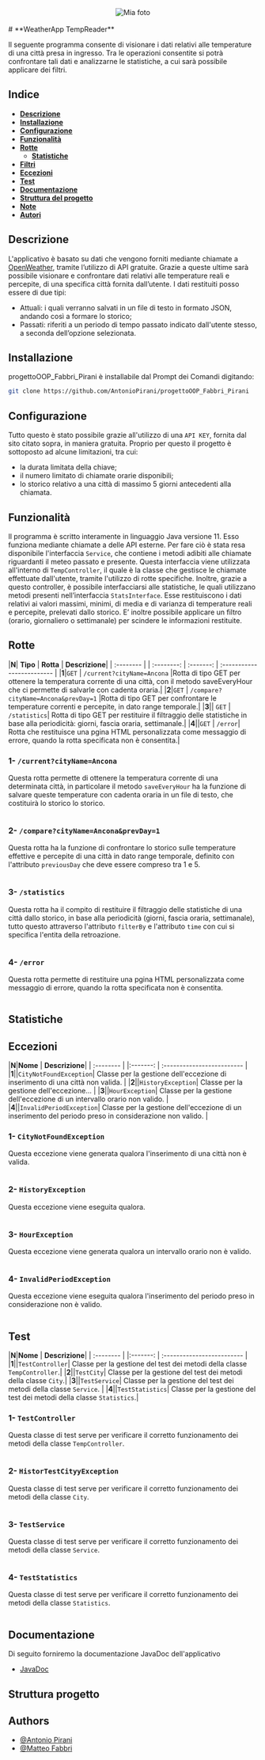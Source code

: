 
<div style="text-align: center">
  <img src="https://github.com/AntonioPirani/progettoOOP_Fabbri_Pirani/tree/main/WeatherApp/src/main/resources/static" alt="Mia foto">
</div>
<br>
#   **WeatherApp TempReader**

Il seguente programma consente di visionare i dati relativi alle temperature di una città presa in ingresso. Tra le operazioni consentite si potrà confrontare tali dati e analizzarne le statistiche, a cui sarà possibile applicare dei filtri.

## **Indice**
- **[Descrizione](https://linktodocumentation)**
- **[Installazione](https://linktodocumentation)**
- **[Configurazione](https://linktodocumentation)**
- **[Funzionalità](https://linktodocumentation)**
- **[Rotte](https://linktodocumentation)**
    - **[Statistiche](https://linktodocumentation)**
- **[Filtri](https://linktodocumentation)**
- **[Eccezioni](https://linktodocumentation)**
- **[Test](https://linktodocumentation)**
- **[Documentazione](https://linktodocumentation)**
- **[Struttura del progetto](https://linktodocumentation)**
- **[Note](https://linktodocumentation)**
- **[Autori](https://linktodocumentation)**

## **Descrizione**

L'applicativo è basato su dati che vengono forniti mediante chiamate a [OpenWeather](https://openweathermap.org/), tramite l’utilizzo di API gratuite. Grazie a queste ultime sarà possibile visionare e confrontare dati relativi alle temperature reali e percepite, di una specifica città fornita dall’utente. I dati restituiti posso essere di due tipi:
- Attuali: i quali verranno salvati in un file di testo in formato JSON, andando così a formare lo storico;
- Passati: riferiti a un periodo di tempo passato indicato dall'utente stesso, a seconda dell’opzione selezionata.

## **Installazione**

progettoOOP_Fabbri_Pirani è installabile dal Prompt dei Comandi digitando:

```bash
git clone https://github.com/AntonioPirani/progettoOOP_Fabbri_Pirani
```

## **Configurazione**

 Tutto questo è stato possibile grazie all'utilizzo di una `API KEY`, fornita dal sito citato sopra, in maniera gratuita. Proprio per questo il progetto è sottoposto ad alcune limitazioni, tra cui:
- la durata limitata della chiave;
- il numero limitato di chiamate orarie disponibili;
- lo storico relativo a una città di massimo 5 giorni antecedenti alla chiamata.

## **Funzionalità**

Il programma è scritto interamente in linguaggio Java versione 11. Esso funziona mediante chiamate a delle API esterne. Per fare ciò è stata resa disponibile l'interfaccia `Service`, che contiene i metodi adibiti alle chiamate riguardanti il meteo passato e presente. Questa interfaccia viene utilizzata all'interno di `TempController`, il quale è la classe che gestisce le chiamate effettuate dall'utente, tramite l'utilizzo di rotte specifiche. Inoltre, grazie a questo controller, è possibile interfacciarsi alle statistiche, le quali utilizzano metodi presenti nell’interfaccia `StatsInterface`. Esse restituiscono i dati relativi ai valori massimi, minimi, di media e di varianza di temperature reali e percepite, prelevati dallo storico. E’ inoltre possibile applicare un filtro (orario, giornaliero o settimanale) per scindere le informazioni restituite.

## **Rotte**

|**N**| **Tipo** | **Rotta**     | **Descrizione**|
| :-------- | | :--------: | :-------: | :------------------------- |
|**1**|`GET` | `/current?cityName=Ancona` |Rotta di tipo GET per ottenere la temperatura corrente di una città, con il metodo saveEveryHour che ci permette di salvarle con cadenta oraria.|
|**2**|`GET` | `/compare?cityName=Ancona&prevDay=1` |Rotta di tipo GET per confrontare le temperature correnti e percepite, in dato range temporale.|
|**3**|| `GET` | `/statistics`| Rotta di tipo GET per restituire il filtraggio delle statistiche in base alla periodicità: giorni, fascia oraria, settimanale.|
|**4**||`GET` | `/error`| Rotta che restituisce una pgina HTML personalizzata come messaggio di errore, quando la rotta specificata non è consentita.|

### **1-** `/current?cityName=Ancona`
Questa rotta permette di ottenere la temperatura corrente di una determinata città, in particolare il metodo `saveEveryHour` ha la funzione di salvare queste temperature con cadenta oraria in un file di testo, che costituirà lo storico lo storico.
```bash
```

### **2-** `/compare?cityName=Ancona&prevDay=1`
Questa rotta ha la funzione di confrontare lo storico sulle temperature effettive e percepite di una città in dato range temporale, definito con l'attributo `previousDay` che deve essere compreso tra 1 e 5.
```bash
```

### **3-** `/statistics`
Questa rotta ha il compito di restituire il filtraggio delle statistiche di una città dallo storico, in base alla periodicità (giorni, fascia oraria, settimanale), tutto questo attraverso l'attributo `filterBy` e l'attributo `time` con cui si specifica l'entita della retroazione.
```bash
```

### **4-** `/error`
Questa rotta permette di restituire una pgina HTML personalizzata come messaggio di errore, quando la rotta specificata non è consentita.
```bash
```

## **Statistiche**

## **Eccezioni**

|**N**|**Nome**     | **Descrizione**|
| :-------- | |:-------: | :------------------------- |
|**1**||`CityNotFoundException`| Classe per la gestione dell'eccezione di inserimento di una città non valida. |
|**2**||`HistoryException`| Classe per la gestione dell'eccezione... |
|**3**||`HourException`| Classe per la gestione dell'eccezione di un intervallo orario non valido.  |
|**4**||`InvalidPeriodException`| Classe per la gestione dell'eccezione di un inserimento del periodo preso in considerazione non valido. |

### **1-** `CityNotFoundException`
Questa eccezione viene generata qualora l'inserimento di una città non è valida.
```bash
```

### **2-** `HistoryException`
Questa eccezione viene eseguita qualora.
```bash
```

### **3-** `HourException`
Questa eccezione viene generata qualora un intervallo orario non è valido.
```bash
```

### **4-** `InvalidPeriodException`
Questa eccezione viene eseguita qualora l'inserimento del periodo preso in considerazione non è valido.
```bash
```

## **Test**

|**N**|**Nome**     | **Descrizione**|
| :-------- | |:-------: | :------------------------- |
|**1**||`TestController`| Classe per la gestione del test dei metodi della classe `TempController`.|
|**2**||`TestCity`| Classe per la gestione del test dei metodi della classe `City`.|
|**3**||`TestService`| Classe per la gestione del test dei metodi della classe `Service`. |
|**4**||`TestStatistics`| Classe per la gestione del test dei metodi della classe `Statistics`.|

### **1-** `TestController`
Questa classe di test serve per verificare il corretto funzionamento dei metodi della classe `TempController`.
```bash
```

### **2-** `HistorTestCityyException`
Questa classe di test serve per verificare il corretto funzionamento dei metodi della classe `City`.
```bash
```

### **3-** `TestService`
Questa classe di test serve per verificare il corretto funzionamento dei metodi della classe `Service`.
```bash
```

### **4-** `TestStatistics`
Questa classe di test serve per verificare il corretto funzionamento dei metodi della classe `Statistics`.
```bash
```

## **Documentazione**

Di seguito forniremo la documentazione JavaDoc dell'applicativo

- [JavaDoc](https://linktodocumentation)

## **Struttura progetto**

## **Authors**

- [@Antonio Pirani ](https://www.github.com/octokatherine)
- [@Matteo Fabbri](https://www.github.com/octokatherine)




